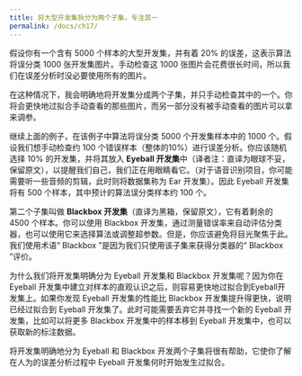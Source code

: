 ```yaml
---
title: 将大型开发集拆分为两个子集，专注其一
permalink: /docs/ch17/
---
```


假设你有一个含有 5000 个样本的大型开发集，并有着 20% 的误差，这表示算法将误分类 1000 张开发集图片。手动检查这 1000 张图片会花费很长时间，所以我们在误差分析时没必要使用所有的图片。

在这种情况下，我会明确地将开发集分成两个子集，并只手动检查其中的一个。你将会更快地过拟合手动查看的那些图片，而另一部分没有被手动查看的图片可以拿来调参。

继续上面的例子，在该例子中算法将误分类 5000 个开发集样本中的 1000 个。假设我们想手动检查约 100 个错误样本（整体的10%）进行误差分析。你应该随机选择 10% 的开发集，并将其放入 **Eyeball 开发集**中（译者注：直译为眼球不妥，保留原文），以提醒我们自己，我们正在用眼睛看它。（对于语音识别项目，你可能需要听一些音频的剪辑，此时则将数据集称为 Ear 开发集）。因此 Eyeball 开发集将有 500 个样本，其中预计的算法误分类样本约 100 个。

第二个子集叫做 **Blackbox 开发集**（直译为黑箱，保留原文），它有着剩余的 4500 个样本。你可以使用 Blackbox 开发集，通过测量错误率来自动评估分类器，也可以使用它来选择算法或调整超参数。但是，你应该避免将目光聚焦于此。我们使用术语“ Blackbox ”是因为我们只使用该子集来获得分类器的“ Blackbox ”评价。

为什么我们将开发集明确分为 Eyeball 开发集和 Blackbox 开发集呢？因为你在 Eyeball 开发集中建立对样本的直观认识之后，则容易更快地过拟合到Eyeball开发集上。如果你发现 Eyeball 开发集的性能比 Blackbox 开发集提升得更快，说明已经过拟合到 Eyeball 开发集了。此时可能需要丢弃它并寻找一个新的 Eyeball 开发集，比如可以将更多 Blackbox 开发集中的样本移到 Eyeball 开发集中，也可以获取新的标注数据。

将开发集明确地分为 Eyeball 和 Blackbox 开发两个子集将很有帮助，它使你了解在人为的误差分析过程中 Eyeball 开发集何时开始发生过拟合。
